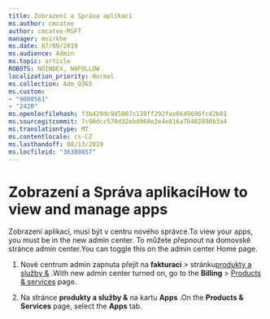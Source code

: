 ```yaml
---
title: Zobrazení a Správa aplikací
ms.author: cmcatee
author: cmcatee-MSFT
manager: mnirkhe
ms.date: 07/09/2019
ms.audience: Admin
ms.topic: article
ROBOTS: NOINDEX, NOFOLLOW
localization_priority: Normal
ms.collection: Adm_O365
ms.custom:
- "9000561"
- "2420"
ms.openlocfilehash: f3b429dc9d5007c139ff292fae6649696fc42b81
ms.sourcegitcommit: 7c90dcc570d32ebd968e3e4e816a7b482890b3a4
ms.translationtype: MT
ms.contentlocale: cs-CZ
ms.lasthandoff: 08/13/2019
ms.locfileid: "36389857"
---
```

# <a name="how-to-view-and-manage-apps"></a><span data-ttu-id="842f4-102">Zobrazení a Správa aplikací</span><span class="sxs-lookup"><span data-stu-id="842f4-102">How to view and manage apps</span></span>

<span data-ttu-id="842f4-103">Zobrazení aplikací, musí být v centru nového správce.</span><span class="sxs-lookup"><span data-stu-id="842f4-103">To view your apps, you must be in the new admin center.</span></span>  <span data-ttu-id="842f4-104">To můžete přepnout na domovské stránce admin center.</span><span class="sxs-lookup"><span data-stu-id="842f4-104">You can toggle this on the admin center Home page.</span></span>  

1. <span data-ttu-id="842f4-105">Nové centrum admin zapnuta přejít na **fakturaci** > stránku[produkty a služby &](https://go.microsoft.com/fwlink/p/?linkid=842054) .</span><span class="sxs-lookup"><span data-stu-id="842f4-105">With new admin center turned on, go to the **Billing** > [Products & services](https://go.microsoft.com/fwlink/p/?linkid=842054) page.</span></span>

2. <span data-ttu-id="842f4-106">Na stránce **produkty a služby &** na kartu **Apps** .</span><span class="sxs-lookup"><span data-stu-id="842f4-106">On the **Products & Services** page, select the **Apps** tab.</span></span>